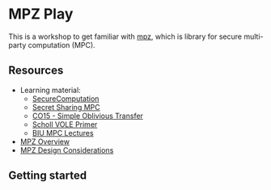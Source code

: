 # MPZ Play
This is a workshop to get familiar with [mpz](https://github.com/privacy-scaling-explorations/mpz),
which is library for secure multi-party computation (MPC).

## Resources
- Learning material:
  - [SecureComputation](https://securecomputation.org/)
  - [Secret Sharing MPC](https://eprint.iacr.org/2022/062)
  - [CO15 - Simple Oblivious Transfer](https://eprint.iacr.org/2015/267)
  - [Scholl VOLE Primer](https://www.youtube.com/watch?v=ZfdXY_oLhSo)
  - [BIU MPC Lectures](https://www.youtube.com/playlist?list=PL8Vt-7cSFnw1F7bBFws2kWA-7JVFkqKTy)
- [MPZ Overview](https://github.com/privacy-scaling-explorations/mpz/blob/dev/README.md)
- [MPZ Design Considerations](https://github.com/privacy-scaling-explorations/mpz/blob/dev/DESIGN.md)

## Getting started

